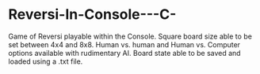 # Reversi-In-Console---C-
Game of Reversi playable within the Console. Square board size able to be set between 4x4 and 8x8. Human vs. human and Human vs. Computer options available with rudimentary AI. Board state able to be saved and loaded using a .txt file. 
